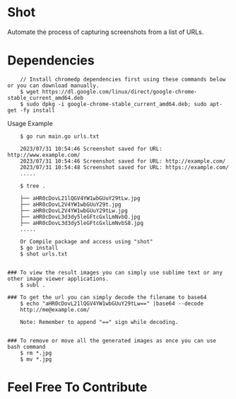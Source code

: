 # Shot
Automate the process of capturing screenshots from a list of URLs.

# Dependencies
		// Install chromedp dependencies first using these commands below or you can download manually.
		$ wget https://dl.google.com/linux/direct/google-chrome-stable_current_amd64.deb
		$ sudo dpkg -i google-chrome-stable_current_amd64.deb; sudo apt-get -fy install


Usage Example
		
		$ go run main.go urls.txt

		2023/07/31 10:54:46 Screenshot saved for URL: http://www.example.com/
		2023/07/31 10:54:46 Screenshot saved for URL: http://example.com/
		2023/07/31 10:54:48 Screenshot saved for URL: https://example.com/
		.....

		$ tree .

		├── aHR0cDovL21lQGV4YW1wbGUuY29tLw.jpg
		├── aHR0cDovL2V4YW1wbGUuY29t.jpg
		├── aHR0cDovL2V4YW1wbGUuY29tLw.jpg
		├── aHR0cDovL3d3dy5leGFtcGxlLmNvbQ.jpg
		├── aHR0cDovL3d3dy5leGFtcGxlLmNvbS8.jpg
		.....
		
		Or Compile package and access using "shot" 
		$ go install
		$ shot urls.txt


	### To view the result images you can simply use sublime text or any  other image viewer applications.
		$ subl . 

	### To get the url you can simply decode the filename to base64
		$ echo "aHR0cDovL21lQGV4YW1wbGUuY29tLw==" |base64 --decode
		http://me@example.com/

		Note: Remember to append "==" sign while decoding. 


	### To remove or move all the generated images as once you can use bash command
		$ rm *.jpg
		$ mv *.jpg




# Feel Free To Contribute
